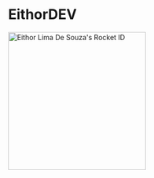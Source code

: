 # EithorDEV
<a href="https://app.rocketseat.com.br/me/limadev"><img src="https://app.rocketseat.com.br/api/rocketid/share?slug=limadev&type=card" width="280" alt="Eithor Lima De Souza's Rocket ID"/></a>
